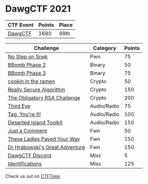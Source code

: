 # **DawgCTF 2021**


| CTF Event                         | Points | Place |
|------------------                 |--------|-------|
| [DawgCTF](README.md)              | 1680   | 99th  |


| Challenge                                                   | Category  | Points |
|------------------                                           |--------   |------- |
| [No Step on Snek](pwn/NoStepOnSnek.md)                      | Pwn       | 75     |
| [BBomb Phase 2](binary/BBombPhase2.md)                      | Binary    | 50     |
| [BBomb Phase 3](binary/BBombPhase3.md)                      | Binary    | 75     |
| [cookin in the ramen](crypto/CookinRamen.md)                | Crypto    | 50     |
| [Really Secure Algorithm](crypto/ReallySecureAlgorithm.md)  | Crypto    | 150    |
| [The Obligatory RSA Challenge](crypto/ObligatoryRSA.md)     | Crypto    | 200    |
| [Third Eye](audio-radio/ThirdEye.md)                        | Audio/Radio   | 75 |
| [Tag, You're It!](audio-radio/TagYoureIt.md)                | Audio/Radio   | 100 |
| [Deserted Island Toolkit](audio-radio/DIT.md)               | Audio/Radio   | 150 |
| [Just a Comment](fwn/JustAComment.md)                       | Fwn           | 50  |
| [These Ladies Paved Your Way](fwn/TheseLadies.md)           | Fwn           | 150 |
| [Dr Hrabowski's Great Adventure](fwn/Hrabowski.md)          | Fwn           | 150 |
| [DawgCTF Discord](misc/DawgDiscord.md)                      | Misc          | 5   |
| [Identifications](misc/Identifications.md)                  | Misc          | 125 |



Check us out on [CTFTime](http://ctftime.org/team/150063).
